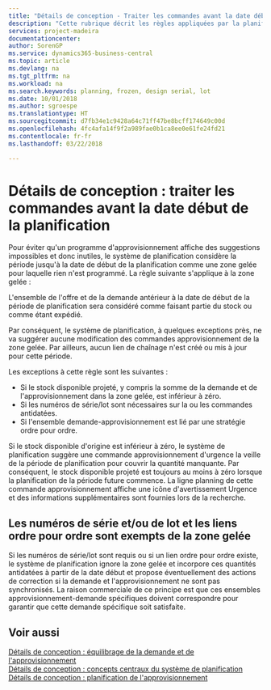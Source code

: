 ```yaml
---
title: "Détails de conception - Traiter les commandes avant la date début de la planification | Microsoft Docs"
description: "Cette rubrique décrit les règles appliquées par la planification aux commandes dans la zone gelée."
services: project-madeira
documentationcenter: 
author: SorenGP
ms.service: dynamics365-business-central
ms.topic: article
ms.devlang: na
ms.tgt_pltfrm: na
ms.workload: na
ms.search.keywords: planning, frozen, design serial, lot
ms.date: 10/01/2018
ms.author: sgroespe
ms.translationtype: HT
ms.sourcegitcommit: d7fb34e1c9428a64c71ff47be8bcff174649c00d
ms.openlocfilehash: 4fc4afa14f9f2a989fae0b1ca8ee0e61fe24fd21
ms.contentlocale: fr-fr
ms.lasthandoff: 03/22/2018

---
```

# <a name="design-details-dealing-with-orders-before-the-planning-starting-date"></a>Détails de conception : traiter les commandes avant la date début de la planification
Pour éviter qu'un programme d'approvisionnement affiche des suggestions impossibles et donc inutiles, le système de planification considère la période jusqu'à la date de début de la planification comme une zone gelée pour laquelle rien n'est programmé. La règle suivante s'applique à la zone gelée :  
  
L'ensemble de l'offre et de la demande antérieur à la date de début de la période de planification sera considéré comme faisant partie du stock ou comme étant expédié.  
  
Par conséquent, le système de planification, à quelques exceptions près, ne va suggérer aucune modification des commandes approvisionnement de la zone gelée. Par ailleurs, aucun lien de chaînage n'est créé ou mis à jour pour cette période.  
  
Les exceptions à cette règle sont les suivantes :  
  
* Si le stock disponible projeté, y compris la somme de la demande et de l'approvisionnement dans la zone gelée, est inférieur à zéro.  
* Si les numéros de série/lot sont nécessaires sur la ou les commandes antidatées.  
* Si l'ensemble demande-approvisionnement est lié par une stratégie ordre pour ordre.  
  
Si le stock disponible d'origine est inférieur à zéro, le système de planification suggère une commande approvisionnement d'urgence la veille de la période de planification pour couvrir la quantité manquante. Par conséquent, le stock disponible projeté est toujours au moins à zéro lorsque la planification de la période future commence. La ligne planning de cette commande approvisionnement affiche une icône d'avertissement Urgence et des informations supplémentaires sont fournies lors de la recherche.  
  
## <a name="seriallot-numbers-and-order-to-order-links-are-exempt-from-the-frozen-zone"></a>Les numéros de série et/ou de lot et les liens ordre pour ordre sont exempts de la zone gelée  
Si les numéros de série/lot sont requis ou si un lien ordre pour ordre existe, le système de planification ignore la zone gelée et incorpore ces quantités antidatées à partir de la date début et propose éventuellement des actions de correction si la demande et l'approvisionnement ne sont pas synchronisés. La raison commerciale de ce principe est que ces ensembles approvisionnement-demande spécifiques doivent correspondre pour garantir que cette demande spécifique soit satisfaite.  
  
## <a name="see-also"></a>Voir aussi  
[Détails de conception : équilibrage de la demande et de l'approvisionnement](design-details-balancing-demand-and-supply.md)   
[Détails de conception : concepts centraux du système de planification](design-details-central-concepts-of-the-planning-system.md)   
[Détails de conception : planification de l'approvisionnement](design-details-supply-planning.md)
